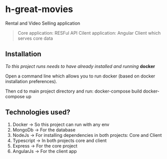 # h-great-movies
Rental and Video Selling application


> Core application: RESFul API
> Cilent application: Angular Client which serves core data



## Installation

*To this project runs needs to have already installed and running* **docker**

Open a command line which allows you to run docker (based on docker installation preferences).

Then cd to main project directory and run:
    docker-compose build
    docker-compose up


## Technologies used?
1. Docker -> So this project can run with any env
2. MongoDb -> For the database
3. NodeJs -> For installing dependencies in both projects: Core and Client
4. Typescript -> In both projects core and client
5. Express -> For the core project
6. AngularJs -> For the client app
